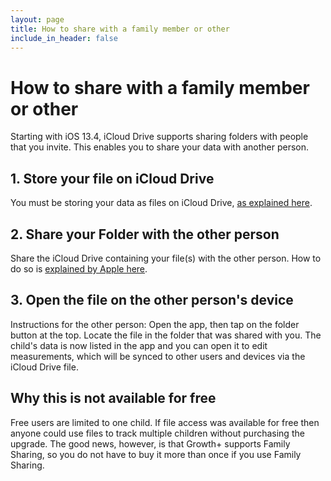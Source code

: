 ```yaml
---
layout: page
title: How to share with a family member or other
include_in_header: false
---
```


# How to share with a family member or other

Starting with iOS 13.4, iCloud Drive supports sharing folders with people that you invite. This enables you to share your data with another person.

## 1. Store your file on iCloud Drive

You must be storing your data as files on iCloud Drive, [as explained here](/sync).

## 2. Share your Folder with the other person

Share the iCloud Drive containing your file(s) with the other person. How to do so is [explained by Apple here](https://support.apple.com/en-us/HT210910).

## 3. Open the file on the other person's device

Instructions for the other person: Open the app, then tap on the folder button at the top. Locate the file in the folder that was shared with you. The child's data is now listed in the app and you can open it to edit measurements, which will be synced to other users and devices via the iCloud Drive file.

## Why this is not available for free

Free users are limited to one child. If file access was available for free then anyone could use files to track multiple children without purchasing the upgrade. The good news, however, is that Growth+ supports Family Sharing, so you do not have to buy it more than once if you use Family Sharing.





